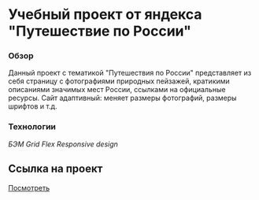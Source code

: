 # Учебный проект от яндекса "Путешествие по России"

### Обзор
Данный проект с тематикой "Путешествия по России" представляет из себя страницу с фотографиями природных пейзажей, кратикими описаниями значимых мест России, ссылками на официальные ресурсы.
Сайт адаптивный: меняет размеры фотографий, размеры шрифтов и т.д.


### Технологии

*БЭМ*
*Grid*
*Flex*
*Responsive design*

## Ссылка на проект
[Посмотреть](bravers.github.io)
